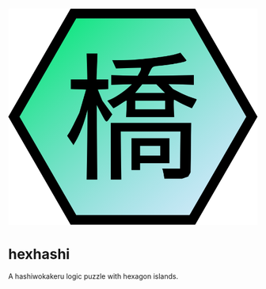![hexhashi logo](public/hexhashi.svg "hexhashi")

# hexhashi

A hashiwokakeru logic puzzle with hexagon islands.

